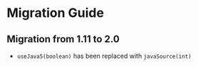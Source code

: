 Migration Guide
===============

Migration from 1.11 to 2.0
--------------------------

* `useJava5(boolean)` has been replaced with `javaSource(int)`